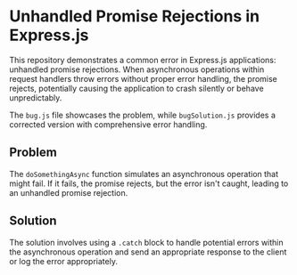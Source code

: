 # Unhandled Promise Rejections in Express.js

This repository demonstrates a common error in Express.js applications: unhandled promise rejections.  When asynchronous operations within request handlers throw errors without proper error handling, the promise rejects, potentially causing the application to crash silently or behave unpredictably.

The `bug.js` file showcases the problem, while `bugSolution.js` provides a corrected version with comprehensive error handling.

## Problem

The `doSomethingAsync` function simulates an asynchronous operation that might fail. If it fails, the promise rejects, but the error isn't caught, leading to an unhandled promise rejection.

## Solution

The solution involves using a `.catch` block to handle potential errors within the asynchronous operation and send an appropriate response to the client or log the error appropriately.